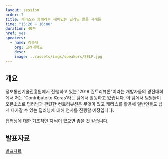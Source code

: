 ```yaml
---
layout: session
order: 7
title: 케라스와 함께라는 재미있는 딥러닝 활용 사례들
time: "15:20 ~ 16:00"
duration: 40분
href: yes
speakers:
  - name: 김승태
    org: 고려대학교
    desc:
    image: ../assets/imgs/speakers/SELF.jpg
---
```

## 개요
정보통신기술진흥원에서 진행하고 있는 '2018 컨트리뷰톤'이라는 개발자들의 경진대회에서 저는 'Contribute to Keras'라는 팀에서 활동하고 있습니다.
이 팀에서 팀원들이 오픈소스로 딥러닝과 관련한 컨트리뷰션은 무엇이 있고 케라스를 활용해 일반인들도 쉽게 다가갈 수 있는 딥러닝에 대해 연사를 진행할 예정입니다.

딥러닝에 대한 기초적인 지식이 있으면 좋을 것 같습니다.
## 발표자료
<a class="btn btn-primary" href="https://www.slideshare.net/UbuntuKorea/ss-122568592" role="button"><i class="fas fa-paperclip"></i> 발표자료</a>
